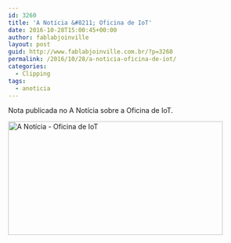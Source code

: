 ```yaml
---
id: 3260
title: 'A Notícia &#8211; Oficina de IoT'
date: 2016-10-28T15:00:45+00:00
author: fablabjoinville
layout: post
guid: http://www.fablabjoinville.com.br/?p=3260
permalink: /2016/10/28/a-noticia-oficina-de-iot/
categories:
  - Clipping
tags:
  - anoticia
---
```

Nota publicada no A Notícia sobre a Oficina de IoT.<!--more-->

<img class="wp-image-3261 aligncenter" src="http://www.fablabjoinville.com.br/wp-content/uploads/2016/11/20161028-Fab-Lab-A-Notícia-on-line-Workshop-Internet-das-Coisas-agenda-300x159.png" alt="A Notícia - Oficina de IoT" width="438" height="232" srcset="http://www.fablabjoinville.com.br/wp-content/uploads/2016/11/20161028-Fab-Lab-A-Notícia-on-line-Workshop-Internet-das-Coisas-agenda-300x159.png 300w, http://www.fablabjoinville.com.br/wp-content/uploads/2016/11/20161028-Fab-Lab-A-Notícia-on-line-Workshop-Internet-das-Coisas-agenda-150x80.png 150w, http://www.fablabjoinville.com.br/wp-content/uploads/2016/11/20161028-Fab-Lab-A-Notícia-on-line-Workshop-Internet-das-Coisas-agenda.png 649w" sizes="(max-width: 438px) 100vw, 438px" />